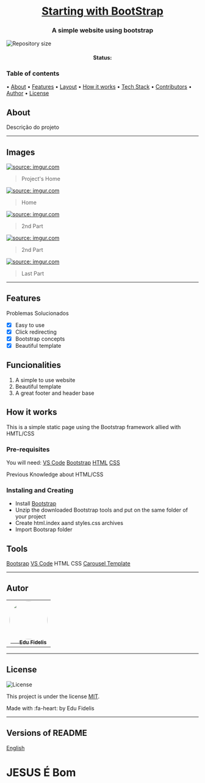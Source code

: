 
<h1 align="center">
    <a href="#">Starting with BootStrap</a>
</h1>

<h3 align="center">
    A simple website using bootstrap
</h3>

<p>

  <img alt="Repository size" src="https://img.shields.io/github/repo-size/Edu-Fidelis/BootstrapInit">


<h4 align="center"> 
	 Status: 
</h4>


<p align="left">
<h3>
Table of contents
</h3>
 • <a href="#about">About</a> 
 • <a href="#features">Features</a> 
 • <a href="#layout">Layout</a>  
 • <a href="#how-it-works">How it works</a>  
 • <a href="#tech-stack">Tech Stack</a>  
 • <a href="#contributors">Contributors</a> 
 • <a href="#author">Author</a> 
 • <a href="#user-content-license">License</a>

</p>


## About

Descrição do projeto

---
## Images

<a href="https://imgur.com/Slef7n4"><img src="https://i.imgur.com/Slef7n4.png" title="source: imgur.com" /></a>
> Project's Home

<a href="https://imgur.com/F7ZRwTM"><img src="https://i.imgur.com/F7ZRwTM.png" title="source: imgur.com" /></a>
> Home

<a href="https://imgur.com/Yhwzb3E"><img src="https://i.imgur.com/Yhwzb3E.png" title="source: imgur.com" /></a>
> 2nd Part

<a href="https://imgur.com/I0V1Cx0"><img src="https://i.imgur.com/I0V1Cx0.png" title="source: imgur.com" /></a>
> 2nd Part

<a href="https://imgur.com/aib8YSC"><img src="https://i.imgur.com/aib8YSC.png" title="source: imgur.com" /></a>
> Last Part


---
## Features

Problemas Solucionados
- [x] Easy to use
- [x] Click redirecting
- [x] Bootstrap concepts
- [x] Beautiful template

## Funcionalities
1. A simple to use website
2. Beautiful template
3. A great footer and header base

## How it works

This is a simple static page using the Bootstrap framework allied with HMTL/CSS


### Pre-requisites

You will need: 
[VS Code](https://code.visualstudio.com/ "VS Code")
[Bootstrap](https://getbootstrap.com/ "Bootstrap")
[HTML](https://developer.mozilla.org/pt-BR/docs/Web/HTML "HTML")
[CSS](https://developer.mozilla.org/pt-BR/docs/Web/CSS "CSS")

Previous Knowledge about HTML/CSS 

### Instaling and Creating

- Install [Bootstrap](https://getbootstrap.com/docs/5.0/getting-started/download/ "Bootstrap")
- Unzip the downloaded Bootstrap tools and put on the same folder of your project
- Create html.index aand styles.css archives
- Import Bootsrap folder

## Tools
[Bootsrap](http://getbootstrap.com/docs/5.0/getting-started/download/ "Bootsrap")
[VS Code](https://code.visualstudio.com/ "VS Code")
HTML
CSS
[Carousel Template](http://getbootstrap.com/docs/5.0/examples/carousel/ "Carousel Template")

---

<h2> Autor</h2>
<table>
  <tr>
    <td align="center"><a href="https://imgur.com/ZAUWsrp" target="_blank"><img style="border-radius: 50%;" src="https://i.imgur.com/ZAUWsrp.png" width="100px;" alt=""/><br /><sub><b align="center">&ensp;&emsp; Edu Fidelis</b></sub></a><br /><a href="https://github.com/Edu-Fidelis" title="Edu Fidelis"></a></td>
  </tr>
</table>


---

## License

   <img alt="License" src="https://img.shields.io/badge/license-MIT-brightgreen">
   
This project is under the license [MIT](./LICENSE).

Made with :fa-heart: by Edu Fidelis 

---

##  Versions of README

[English](./README-en.md) 

# JESUS É Bom

